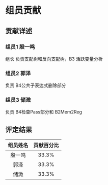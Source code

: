 # 组员贡献

## 贡献详述

### 组员1 殷一鸣
组长 负责支配树和反向支配树，B3 活跃变量分析

### 组员2 郭泽
负责 B4公共子表达式删除部分

### 组员3 储溦
负责 B4检查Pass部分和 B2Mem2Reg
## 评定结果

| 组员姓名 | 贡献百分比 |
| :-----: | :-------: |
|   殷一鸣   |    33.3%    |
|   郭泽  |    33.3%    |
|   储溦   |    33.3%    |

